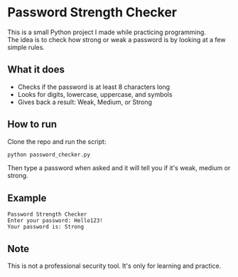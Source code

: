 # Password Strength Checker

This is a small Python project I made while practicing programming.  
The idea is to check how strong or weak a password is by looking at a few simple rules.

## What it does
- Checks if the password is at least 8 characters long
- Looks for digits, lowercase, uppercase, and symbols
- Gives back a result: Weak, Medium, or Strong

## How to run
Clone the repo and run the script:

```bash
python password_checker.py
```

Then type a password when asked and it will tell you if it's weak, medium or strong.

## Example
```
Password Strength Checker
Enter your password: Hello123!
Your password is: Strong
```

## Note
This is not a professional security tool. It's only for learning and practice.
